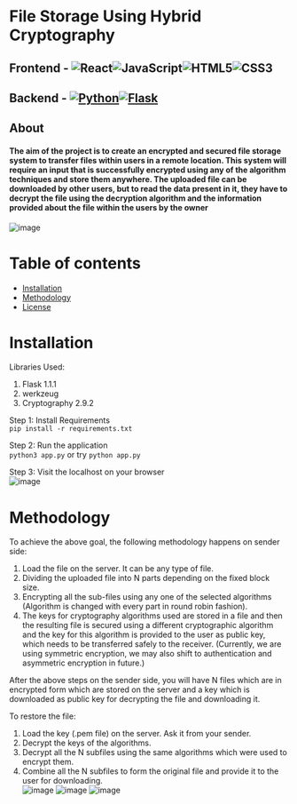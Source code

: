 # File Storage Using Hybrid Cryptography
## Frontend - ![React](https://img.shields.io/badge/react-%2320232a.svg?style=for-the-badge&logo=react&logoColor=%2361DAFB)![JavaScript](https://img.shields.io/badge/javascript-%23323330.svg?style=for-the-badge&logo=javascript&logoColor=%23F7DF1E)![HTML5](https://img.shields.io/badge/html5-%23E34F26.svg?style=for-the-badge&logo=html5&logoColor=white)![CSS3](https://img.shields.io/badge/css3-%231572B6.svg?style=for-the-badge&logo=css3&logoColor=white)

## Backend - [![Python](https://img.shields.io/badge/python-3670A0?style=for-the-badge&logo=python&logoColor=ffdd54)![Flask](https://img.shields.io/badge/flask-%23000.svg?style=for-the-badge&logo=flask&logoColor=white)](http://forthebadge.com)

## About 
#### The aim of the project is to create an encrypted and secured file storage system to transfer files within users in a remote location. This system will require an input that is successfully encrypted using any of the algorithm techniques and store them anywhere. The uploaded file can be downloaded by other users, but to read the data present in it, they have to decrypt the file using the decryption algorithm and the information provided about the file within the users by the owner

 ![image](https://github.com/Bhumika05390/Secure-File-Storage-On-Cloud-Using-HybridCryptography/assets/79781292/c0b0395c-7a7c-4cab-a74a-358f72a4fdc8)


# Table of contents
- [Installation](#installation)
- [Methodology](#methodology)
- [License](#license)

# Installation

Libraries Used:

1. Flask 1.1.1
2. werkzeug
3. Cryptography 2.9.2

Step 1: Install Requirements</br>
`pip install -r requirements.txt`</br>

Step 2: Run the application</br>
`python3 app.py` or try `python app.py`</br>

Step 3: Visit the localhost on your browser</br>
![image](https://user-images.githubusercontent.com/84393721/200166731-711f49fb-20a4-466f-a074-7b0dc84488c3.png)


# Methodology

To achieve the above goal, the following methodology happens on sender side:</br>

1. Load the file on the server. It can be any type of file.</br>
2. Dividing the uploaded file into N parts depending on the fixed block size.</br>
3. Encrypting all the sub-files using any one of the selected algorithms (Algorithm is changed with every part in round robin fashion).</br>
4. The keys for cryptography algorithms used are stored in a file and then the resulting file is secured using a different cryptographic algorithm and the key for this algorithm is provided to the user as public key, which needs to be transferred safely to the receiver. (Currently, we are using symmetric encryption, we may also shift to authentication and asymmetric encryption in future.)</br>

After the above steps on the sender side, you will have N files which are in encrypted form which are stored on the server and a key which is downloaded as public key for decrypting the file and downloading it.</br>

To restore the file:</br>

1. Load the key (.pem file) on the server. Ask it from your sender.</br>
2. Decrypt the keys of the algorithms.</br>
3. Decrypt all the N subfiles using the same algorithms which were used to encrypt them.</br>
4. Combine all the N subfiles to form the original file and provide it to the user for downloading.</br>
![image](https://github.com/Bhumika05390/Secure-File-Storage-On-Cloud-Using-HybridCryptography/assets/79781292/822fd51c-c108-4a26-9e44-ff71c48ba8d8)
![image](https://github.com/Bhumika05390/Secure-File-Storage-On-Cloud-Using-HybridCryptography/assets/79781292/cffe41c6-8814-451d-8046-b7cba9dee97d)
![image](https://github.com/Bhumika05390/Secure-File-Storage-On-Cloud-Using-HybridCryptography/assets/79781292/2346a53a-33f0-4b11-8acb-ef492b6f0531)
